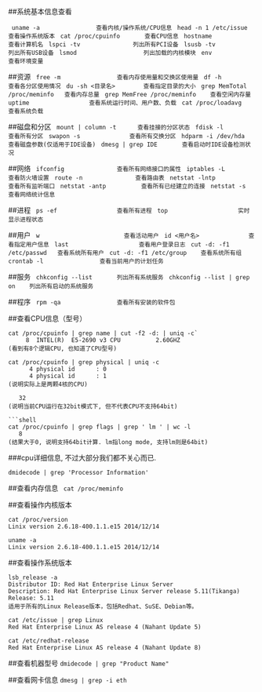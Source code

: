 ##系统基本信息查看

``` uname -a                查看内核/操作系统/CPU信息```
``` head -n 1 /etc/issue    查看操作系统版本```
``` cat /proc/cpuinfo       查看CPU信息```
``` hostname                查看计算机名```
``` lspci -tv               列出所有PCI设备```
``` lsusb -tv               列出所有USB设备```
``` lsmod                   列出加载的内核模块```
``` env                     查看环境变量```

##资源
``` free -m                查看内存使用量和交换区使用量```
``` df -h                  查看各分区使用情况```
``` du -sh <目录名>        查看指定目录的大小```
``` grep MemTotal /proc/meminfo   查看内存总量```
``` grep MemFree /proc/meminfo    查看空闲内存量```
``` uptime                 查看系统运行时间、用户数、负载```
``` cat /proc/loadavg      查看系统负载```

##磁盘和分区
``` mount | column -t      查看挂接的分区状态```
``` fdisk -l               查看所有分区```
``` swapon -s              查看所有交换分区```
``` hdparm -i /dev/hda     查看磁盘参数(仅适用于IDE设备)```
``` dmesg | grep IDE       查看启动时IDE设备检测状况```

##网络
``` ifconfig               查看所有网络接口的属性```
``` iptables -L            查看防火墙设置```
``` route -n               查看路由表```
``` netstat -lntp          查看所有监听端口```
``` netstat -antp          查看所有已经建立的连接```
``` netstat -s             查看网络统计信息```

##进程
``` ps -ef                 查看所有进程```
``` top                    实时显示进程状态```

##用户
``` w                        查看活动用户```
``` id <用户名>              查看指定用户信息```
``` last                    查看用户登录日志```
``` cut -d: -f1 /etc/passwd   查看系统所有用户```
``` cut -d: -f1 /etc/group    查看系统所有组```
``` crontab -l                查看当前用户的计划任务```

##服务
``` chkconfig --list       列出所有系统服务```
``` chkconfig --list | grep on    列出所有启动的系统服务```

##程序
``` rpm -qa                查看所有安装的软件包```

##查看CPU信息（型号）
```shell
cat /proc/cpuinfo | grep name | cut -f2 -d: | uniq -c`
     8  INTEL(R)  E5-2690 v3 CPU          2.60GHZ
(看到有8个逻辑CPU, 也知道了CPU型号)
```

```shell
cat /proc/cpuinfo | grep physical | uniq -c
      4 physical id      : 0
      4 physical id      : 1
(说明实际上是两颗4核的CPU)
```

``` getconf LONG_BIT
   32
(说明当前CPU运行在32bit模式下, 但不代表CPU不支持64bit)

```shell
cat /proc/cpuinfo | grep flags | grep ' lm ' | wc -l
   8
(结果大于0, 说明支持64bit计算. lm指long mode, 支持lm则是64bit)
```

###cpu详细信息, 不过大部分我们都不关心而已.
```shell
dmidecode | grep 'Processor Information'
```
##查看内存信息
``` cat /proc/meminfo```

##查看操作内核版本
```
cat /proc/version
Linix version 2.6.18-400.1.1.e15 2014/12/14
```
```shell
uname -a
Linix version 2.6.18-400.1.1.e15 2014/12/14
```
##查看操作系统版本
```shell
lsb_release -a
Distributor ID: Red Hat Enterprise Linux Server
Description: Red Hat Enterprise Linux Server release 5.11(Tikanga)
Release: 5.11
适用于所有的Linux Release版本，包括Redhat、SuSE、Debian等。
```

```shell
cat /etc/issue | grep Linux
Red Hat Enterprise Linux AS release 4 (Nahant Update 5)
```

```shell
cat /etc/redhat-release
Red Hat Enterprise Linux AS release 4 (Nahant Update 8)
```


##查看机器型号
```dmidecode | grep "Product Name" ```

##查看网卡信息
``` dmesg | grep -i eth ```
